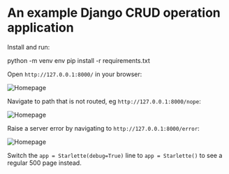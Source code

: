 

# An example Django CRUD operation application

Install and run:

python -m venv env
pip install -r requirements.txt

Open `http://127.0.0.1:8000/` in your browser:

![Homepage](https://raw.githubusercontent.com/encode/starlette-example/master/docs/index.png)

Navigate to path that is not routed, eg `http://127.0.0.1:8000/nope`:

![Homepage](https://raw.githubusercontent.com/encode/starlette-example/master/docs/404.png)

Raise a server error by navigating to `http://127.0.0.1:8000/error`:

![Homepage](https://raw.githubusercontent.com/encode/starlette-example/master/docs/500.png)

Switch the `app = Starlette(debug=True)` line to `app = Starlette()` to see a regular 500 page instead.
